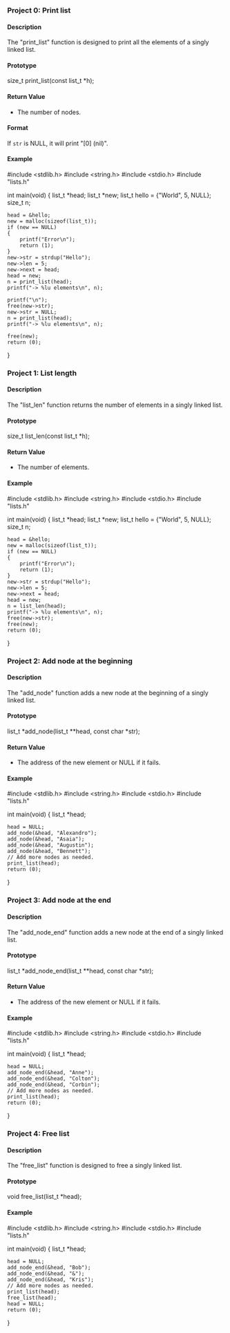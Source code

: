 ### Project 0: Print list

#### Description
The "print_list" function is designed to print all the elements of a singly linked list.

#### Prototype
size_t print_list(const list_t *h);
 

#### Return Value
- The number of nodes.

#### Format
If `str` is NULL, it will print "[0] (nil)".

#### Example
 
#include <stdlib.h>
#include <string.h>
#include <stdio.h>
#include "lists.h"

int main(void)
{
    list_t *head;
    list_t *new;
    list_t hello = {"World", 5, NULL};
    size_t n;

    head = &hello;
    new = malloc(sizeof(list_t));
    if (new == NULL)
    {
        printf("Error\n");
        return (1);
    }
    new->str = strdup("Hello");
    new->len = 5;
    new->next = head;
    head = new;
    n = print_list(head);
    printf("-> %lu elements\n", n);

    printf("\n");
    free(new->str);
    new->str = NULL;
    n = print_list(head);
    printf("-> %lu elements\n", n);

    free(new);
    return (0);
}
 

 

### Project 1: List length

#### Description
The "list_len" function returns the number of elements in a singly linked list.

#### Prototype
 
size_t list_len(const list_t *h);
 

#### Return Value
- The number of elements.

#### Example
 
#include <stdlib.h>
#include <string.h>
#include <stdio.h>
#include "lists.h"

int main(void)
{
    list_t *head;
    list_t *new;
    list_t hello = {"World", 5, NULL};
    size_t n;

    head = &hello;
    new = malloc(sizeof(list_t));
    if (new == NULL)
    {
        printf("Error\n");
        return (1);
    }
    new->str = strdup("Hello");
    new->len = 5;
    new->next = head;
    head = new;
    n = list_len(head);
    printf("-> %lu elements\n", n);
    free(new->str);
    free(new);
    return (0);
}
 

 

### Project 2: Add node at the beginning

#### Description
The "add_node" function adds a new node at the beginning of a singly linked list.

#### Prototype
 
list_t *add_node(list_t **head, const char *str);
 

#### Return Value
- The address of the new element or NULL if it fails.

#### Example
 
#include <stdlib.h>
#include <string.h>
#include <stdio.h>
#include "lists.h"

int main(void)
{
    list_t *head;

    head = NULL;
    add_node(&head, "Alexandro");
    add_node(&head, "Asaia");
    add_node(&head, "Augustin");
    add_node(&head, "Bennett");
    // Add more nodes as needed.
    print_list(head);
    return (0);
}
 

 

### Project 3: Add node at the end

#### Description
The "add_node_end" function adds a new node at the end of a singly linked list.

#### Prototype
 
list_t *add_node_end(list_t **head, const char *str);
 

#### Return Value
- The address of the new element or NULL if it fails.

#### Example
 
#include <stdlib.h>
#include <string.h>
#include <stdio.h>
#include "lists.h"

int main(void)
{
    list_t *head;

    head = NULL;
    add_node_end(&head, "Anne");
    add_node_end(&head, "Colton");
    add_node_end(&head, "Corbin");
    // Add more nodes as needed.
    print_list(head);
    return (0);
}
 

 

### Project 4: Free list

#### Description
The "free_list" function is designed to free a singly linked list.

#### Prototype
 
void free_list(list_t *head);
 

#### Example
 
#include <stdlib.h>
#include <string.h>
#include <stdio.h>
#include "lists.h"

int main(void)
{
    list_t *head;

    head = NULL;
    add_node_end(&head, "Bob");
    add_node_end(&head, "&");
    add_node_end(&head, "Kris");
    // Add more nodes as needed.
    print_list(head);
    free_list(head);
    head = NULL;
    return (0);
}
